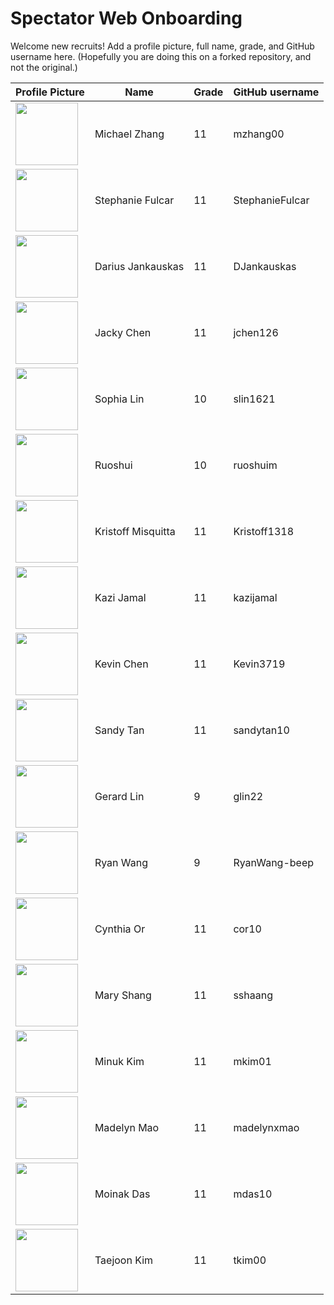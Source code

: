 # Spectator Web Onboarding
Welcome new recruits! Add a profile picture, full name, grade, and GitHub username here. (Hopefully you are doing this on a forked repository, and not the original.)

Profile Picture | Name | Grade | GitHub username
---|---|---|---
| <img src="https://avatars3.githubusercontent.com/u/24532836?s=460&v=4" width=100/> | Michael Zhang | 11 | mzhang00
| <img src="https://avatars1.githubusercontent.com/u/52429488?s=400&v=4" width=100/> | Stephanie Fulcar | 11 | StephanieFulcar
| <img src="https://avatars1.githubusercontent.com/u/24882287?s=400&v=4" width=100/> | Darius Jankauskas | 11 | DJankauskas |
| <img src="https://avatars0.githubusercontent.com/u/52434711?s=400&v=4" width=100/> | Jacky Chen | 11 | jchen126 |
| <img src="https://avatars2.githubusercontent.com/u/52390660?s=400&v=4" width=100/> | Sophia Lin | 10 | slin1621 |
| <img src="https://avatars2.githubusercontent.com/u/19398896?s=400&v=4" width=100/> | Ruoshui | 10 | ruoshuim |
| <img src="https://avatars3.githubusercontent.com/u/51683602?s=460&v=4" width=100/> | Kristoff Misquitta | 11 | Kristoff1318 |
| <img src="https://avatars2.githubusercontent.com/u/23643013?s=460&v=4" width=100/> | Kazi Jamal | 11 | kazijamal |
| <img src="https://avatars2.githubusercontent.com/u/36079138?s=400&v=4" width=100/> | Kevin Chen | 11 | Kevin3719 |
| <img src="https://avatars0.githubusercontent.com/u/42145698?s=460&v=4" width=100/> | Sandy Tan | 11 | sandytan10 |
| <img src="https://avatars1.githubusercontent.com/u/52548364?s=400&v=4" width=100/> | Gerard Lin | 9 | glin22 |
| <img src="https://avatars1.githubusercontent.com/u/52556265?s=460&v=4" width=100/> | Ryan Wang | 9 | RyanWang-beep |
| <img src="https://avatars1.githubusercontent.com/u/33766046?s=400&v=4" width=100/> | Cynthia Or | 11 | cor10 |
| <img src="https://avatars3.githubusercontent.com/u/52516296?s=400&v=4" width=100/> | Mary Shang | 11 | sshaang |
| <img src="https://avatars2.githubusercontent.com/u/34371635?s=400&v=4" width=100/> | Minuk Kim | 11 | mkim01 |
| <img src="https://avatars3.githubusercontent.com/u/21613202?s=460&v=4" width=100/> | Madelyn Mao | 11 | madelynxmao |
| <img src="https://avatars0.githubusercontent.com/u/52611169?s=400&v=4" width=100/> | Moinak Das | 11 | mdas10 |
| <img src="https://avatars3.githubusercontent.com/u/33766054?s=400&v=4" width=100/> | Taejoon Kim | 11 | tkim00 |

